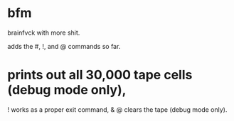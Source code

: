 # bfm
brainfvck with more shit.

adds the #, !, and @ commands so far.

# prints out all 30,000 tape cells (debug mode only),
! works as a proper exit command, &
@ clears the tape (debug mode only).
